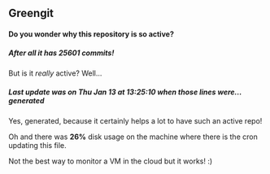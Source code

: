 ## Greengit

#### Do you wonder why this repository is so active?

##### After all it has 25601 commits!

But is it *really* active? Well...

##### Last update was on Thu Jan 13 at 13:25:10 when those lines were... generated

Yes, generated, because it certainly helps a lot to have such an active repo!

Oh and there was **26%** disk usage on the machine
where there is the cron updating this file.

Not the best way to monitor a VM in the cloud but it works! :)

